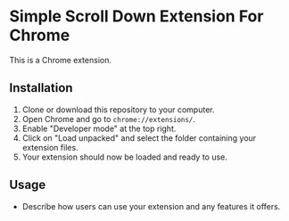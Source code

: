 # Simple Scroll Down Extension For Chrome

This is a Chrome extension.

## Installation

1. Clone or download this repository to your computer.
2. Open Chrome and go to `chrome://extensions/`.
3. Enable "Developer mode" at the top right.
4. Click on "Load unpacked" and select the folder containing your extension files.
5. Your extension should now be loaded and ready to use.

## Usage

- Describe how users can use your extension and any features it offers.
